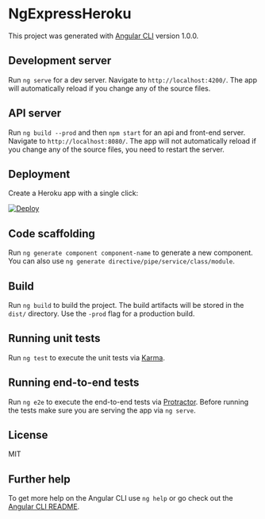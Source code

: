 # NgExpressHeroku

This project was generated with [Angular CLI](https://github.com/angular/angular-cli) version 1.0.0.

## Development server

Run `ng serve` for a dev server. Navigate to `http://localhost:4200/`. The app will automatically reload if you change any of the source files.

## API server

Run `ng build --prod` and then `npm start` for an api and front-end server. Navigate to `http://localhost:8080/`. The app will not automatically reload if you change any of the source files, you need to restart the server.

## Deployment

Create a Heroku app with a single click:

[![Deploy](https://www.herokucdn.com/deploy/button.svg)](https://heroku.com/deploy)

## Code scaffolding

Run `ng generate component component-name` to generate a new component. You can also use `ng generate directive/pipe/service/class/module`.

## Build

Run `ng build` to build the project. The build artifacts will be stored in the `dist/` directory. Use the `-prod` flag for a production build.

## Running unit tests

Run `ng test` to execute the unit tests via [Karma](https://karma-runner.github.io).

## Running end-to-end tests

Run `ng e2e` to execute the end-to-end tests via [Protractor](http://www.protractortest.org/).
Before running the tests make sure you are serving the app via `ng serve`.

## License

MIT

## Further help

To get more help on the Angular CLI use `ng help` or go check out the [Angular CLI README](https://github.com/angular/angular-cli/blob/master/README.md).
